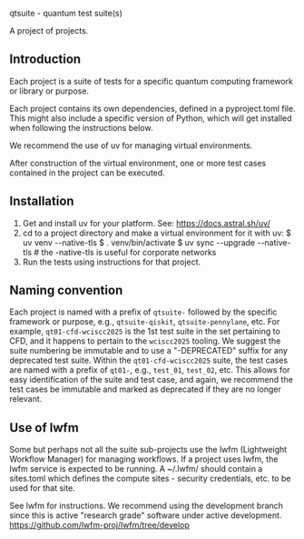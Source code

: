 
qtsuite - quantum test suite(s)

A project of projects. 

## Introduction

Each project is a suite of tests for a specific quantum computing framework or library or purpose.

Each project contains its own dependencies, defined in a pyproject.toml file. This might also include a specific version of Python, which will get installed when following the instructions below.

We recommend the use of uv for managing virtual environments.

After construction of the virtual environment, one or more test cases contained in the project can be executed.


## Installation

1. Get and install uv for your platform. See: https://docs.astral.sh/uv/
2. cd to a project directory and make a virtual environment for it with uv:
    $ uv venv --native-tls
    $ . venv/bin/activate
    $ uv sync --upgrade --native-tls  # the -native-tls is useful for corporate networks
3. Run the tests using instructions for that project.


## Naming convention

Each project is named with a prefix of `qtsuite-` followed by the specific framework or purpose, e.g., `qtsuite-qiskit`, `qtsuite-pennylane`, etc. For example, `qt01-cfd-wciscc2025` is the 1st test suite in the set pertaining to CFD, and it happens to pertain to the `wciscc2025` tooling. We suggest the suite numbering be immutable and to use a "-DEPRECATED" suffix for any deprecated test suite. Within the `qt01-cfd-wciscc2025` suite, the test cases are named with a prefix of `qt01-`, e.g., `test_01`, `test_02`, etc. This allows for easy identification of the suite and test case, and again, we recommend the test cases be immutable and marked as deprecated if they are no longer relevant.


## Use of lwfm

Some but perhaps not all the suite sub-projects use the lwfm (Lightweight Workflow Manager) for managing workflows. If a project uses lwfm, the lwfm service is expected to be running. A ~/.lwfm/ should contain a sites.toml which defines the compute sites - security credentials, etc. to be used for that site. 

See lwfm for instructions. We recommend using the development branch since this is active "research grade" software under active development. https://github.com/lwfm-proj/lwfm/tree/develop


